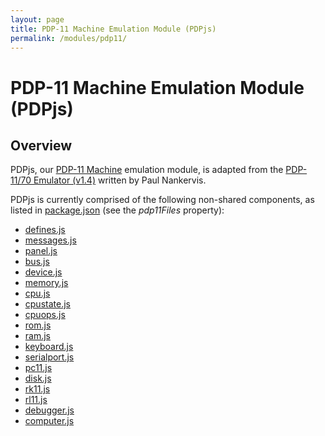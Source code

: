 ```yaml
---
layout: page
title: PDP-11 Machine Emulation Module (PDPjs)
permalink: /modules/pdp11/
---
```


PDP-11 Machine Emulation Module (PDPjs)
=======================================

Overview
---
PDPjs, our [PDP-11 Machine](/devices/pdp11/machine/) emulation module, is adapted from
the [PDP-11/70 Emulator (v1.4)](http://skn.noip.me/pdp11/pdp11.html) written by
Paul Nankervis.

PDPjs is currently comprised of the following non-shared components, as listed in
[package.json](../../package.json) (see the *pdp11Files* property):

* [defines.js](/modules/pdp11/lib/defines.js)
* [messages.js](/modules/pdp11/lib/messages.js)
* [panel.js](/modules/pdp11/lib/panel.js)
* [bus.js](/modules/pdp11/lib/bus.js)
* [device.js](/modules/pdp11/lib/device.js)
* [memory.js](/modules/pdp11/lib/memory.js)
* [cpu.js](/modules/pdp11/lib/cpu.js)
* [cpustate.js](/modules/pdp11/lib/cpustate.js)
* [cpuops.js](/modules/pdp11/lib/cpuops.js)
* [rom.js](/modules/pdp11/lib/rom.js)
* [ram.js](/modules/pdp11/lib/ram.js)
* [keyboard.js](/modules/pdp11/lib/keyboard.js)
* [serialport.js](/modules/pdp11/lib/serialport.js)
* [pc11.js](/modules/pdp11/lib/pc11.js)
* [disk.js](/modules/pdp11/lib/disk.js)
* [rk11.js](/modules/pdp11/lib/rk11.js)
* [rl11.js](/modules/pdp11/lib/rl11.js)
* [debugger.js](/modules/pdp11/lib/debugger.js)
* [computer.js](/modules/pdp11/lib/computer.js)
